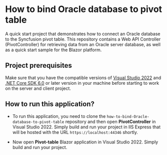 # How to bind Oracle database to pivot table
A quick start project that demonstrates how to connect an Oracle database to the Syncfusion pivot table. This repository contains a Web API Controller (PivotController) for retrieving data from an Oracle server database, as well as a quick start sample for the Blazor platform.

## Project prerequisites

Make sure that you have the compatible versions of [Visual Studio 2022](https://visualstudio.microsoft.com/downloads/ ) and [.NET Core SDK 6.0](https://dotnet.microsoft.com/en-us/download/dotnet/6.0) or later version in your machine before starting to work on the server and client project.

## How to run this application?

* To run this application, you need to clone the `how-to-bind-Oracle-database-to-pivot-table` repository and then open **PivotController** in Visual Studio 2022. Simply build and run your project in IIS Express that will be hosted with the URL `https://localhost:44346` shortly. 

* Now open **Pivot-table** Blazor application in Visual Studio 2022. Simply build and run your project.
